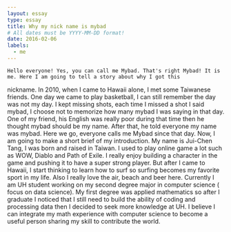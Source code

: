 ```yaml
---
layout: essay
type: essay
title: Why my nick name is mybad
# All dates must be YYYY-MM-DD format!
date: 2016-02-06
labels:
  - me
---
```

	Hello everyone! Yes, you can call me Mybad. That's right Mybad! It is me. Here I am going to tell a story about why I got this 
  nickname. In 2010, when I came to Hawaii alone, I met some Taiwanese friends. One day we came to play basketball, I can still remember the day was not my day. I kept missing shots, each time I missed a shot I said mybad, I choose not to memorize how many mybad I was saying in that day. One of my friend, his English was really poor during that time then he thought mybad should be my name. After that, he told everyone my name was mybad. Here we go, everyone calls me Mybad since that day.
	Now, I am going to make a short brief of my introduction. My name is Jui-Chen Tang, I was born and raised in Taiwan. I used to play online game a lot such as WOW, Diablo and Path of Exile. I really enjoy building a character in the game and pushing it to have a super strong player. But after I came to Hawaii, I start thinking to learn how to surf so surfing becomes my favorite sport in my life. Also I really love the air, beach and beer here. Currently I am UH student working on my second degree major in computer science ( focus on data science). My first degree was applied mathematics so after I graduate I noticed that I still need to build the ability of coding and processing data then I decided to seek more knowledge at UH. I believe I can integrate my math experience with computer science to become a useful person sharing my skill to contribute the world.  


























